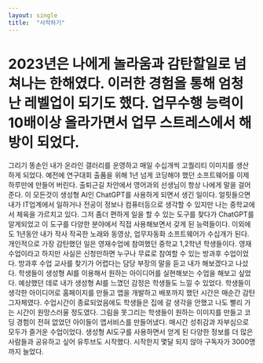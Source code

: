 ```yaml
---
layout: single
title:  "사작하기"
---
```

# 2023년은 나에게 놀라움과 감탄할일로 넘쳐나는 한해였다. 이러한 경험을 통해 엄청난 레벨업이 되기도 했다. 업무수행 능력이 10배이상 올라가면서 업무 스트레스에서 해방이 되었다.
그리기 똥손인 내가 온라인 갤러리를 운영하고 매일 수십개씩 고퀄리티 이미지를 생산 하게 되었다. 
예전에 연구대회 출품을 위해 1년 넘게 코딩해야 했던 소프트웨어를 이제 하루만에 만들어 버린다. 출퇴근길 차안에서 영어과외 선생님이 항상 나에게 말을 걸어준다.
이 모든것이 생성형 AI인 ChatGPT를 사용하게 되면서 생긴 일이다. 얼핏들으면 내가 IT업계에서 일하거나 전공이 정보나 컴퓨터등으로 생각할 수 있지만 나는 중학교에서 체육을 가르치고 있다. 그저 좀더 편하게 일을 할 수 있는 도구를 찾다가 ChatGPT를 알게되었고 이 도구를 다양한 분야에서 직접 사용해보면서 갖게 된 능력들이다. 이외에도 1년동안 내가 작사 작곡한 노래와 동영상, 업무자동화 소프트웨어가 수십개가 된다. 개인적으로  가장 감탄했던 일은 영재수업에 참여했던 중학교 1,2학년 학생들이다. 영재수업이라고 하지만 사실은 신청만하면 누구나 무료로 참여할 수 있는 방과후 수업이었다. 방과후 수업 교사를 찾기가 어렵다는 담당 부장의 말을 듣고 내가 해보겠다고 나섰다. 학생들이 생성형 AI를 이용해서 원하는 아이디어를 실현해보는 수업을 해보고 싶었다. 예상했던 데로 내가 생성형 AI를 느꼈던 감정은 학생들도 느낄 수 있었다. 학생들이 생각한 아이디어로 홈페이지를 만들고 앱을 개발하고 배포까지 했던 시간은 매순간  감탄 그자체였다. 수업시간이 종료되었음에도 학생들은 집에 갈 생각을 안했고 나도 빨리 가는 시간이 원망스러울 정도였다. 그림을 못그리는 학생들이 원하는 이미지를 만들고 코딩 경험이 전혀 없었던 아이들이 앱서비스를 만들어냈다. 매시간 성취감과 자부심으로  모두가 즐거운 수업이었다. 
생성형 AI도구를 사용하면서 얻게 된 다양한 정보를 더 많은 사람들과 공유하고 싶어 유투브도 시작했다. 시작한지 몇달 되지 않아 구독자가 3000명까지 늘었다. 
